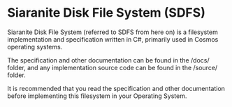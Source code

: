 # Siaranite Disk File System (SDFS)

Siaranite Disk File System (referred to SDFS from here on) is a filesystem implementation and specification written in C#, 
primarily used in Cosmos operating systems.

The specification and other documentation can be found in the /docs/ folder, 
and any implementation source code can be found in the /source/ folder. 

It is recommended that you read the specification and other documentation before implementing this filesystem in your Operating System.

